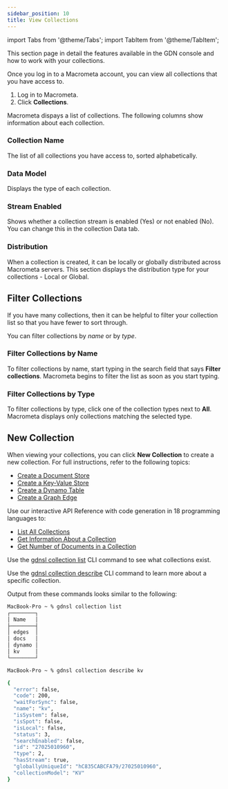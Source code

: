 ```yaml
---
sidebar_position: 10
title: View Collections
---
```


import Tabs from '@theme/Tabs';
import TabItem from '@theme/TabItem';

This section page in detail the features available in the GDN console and how to work with your collections.

<Tabs groupId="operating-systems">
<TabItem value="console" label="Web Console">

Once you log in to a Macrometa account, you can view all collections that you have access to.

1. Log in to Macrometa.
1. Click **Collections**.

Macrometa dispays a list of collections. The following columns show information about each collection.

### Collection Name

The list of all collections you have access to, sorted alphabetically.

### Data Model

Displays the type of each collection.

### Stream Enabled

Shows whether a collection stream is enabled (Yes) or not enabled (No). You can change this in the collection Data tab.

### Distribution

When a collection is created, it can be locally or globally distributed across Macrometa servers. This section displays the distribution type for your collections - Local or Global.

## Filter Collections

If you have many collections, then it can be helpful to filter your collection list so that you have fewer to sort through.

You can filter collections by _name_ or by _type_.

### Filter Collections by Name

To filter collections by name, start typing in the search field that says **Filter collections**. Macrometa begins to filter the list as soon as you start typing.

### Filter Collections by Type

To filter collections by type, click one of the collection types next to **All**. Macrometa displays only collections matching the selected type.

## New Collection

When viewing your collections, you can click **New Collection** to create a new collection. For full instructions, refer to the following topics:

- [Create a Document Store](documents/create-document-store.md)
- [Create a Key-Value Store](keyvalue/create-key-value-store.md)
- [Create a Dynamo Table](dynamo/create-dynamo-table.md)
- [Create a Graph Edge](graphs/create-graph-edge.md)

</TabItem>
<TabItem value="apo" label="REST API">

Use our interactive API Reference with code generation in 18 programming languages to:

- [List All Collections](https://macrometa.com/docs/api#/operations/handleCommandGet)
- [Get Information About a Collection](https://macrometa.com/docs/api#/operations/handleCommandGet:collectionGetProperties)
- [Get Number of Documents in a Collection](https://macrometa.com/docs/api#/operations/handleCommandGet:getCollectionCount)

</TabItem>
<TabItem value="cli" label="CLI">

Use the [gdnsl collection list](../cli/collections-cli.md#gdnsl-collection-list) CLI command to see what collections exist.

Use the [gdnsl collection describe](../cli/collections-cli.md#gdnsl-collection-describe) CLI command to learn more about a specific collection.

Output from these commands looks similar to the following:

```bash
MacBook-Pro ~ % gdnsl collection list
┌────────┐
│ Name   │
├────────┤
│ edges  │
│ docs   │
│ dynamo │
│ kv     │
└────────┘

MacBook-Pro ~ % gdnsl collection describe kv

{
  "error": false,
  "code": 200,
  "waitForSync": false,
  "name": "kv",
  "isSystem": false,
  "isSpot": false,
  "isLocal": false,
  "status": 3,
  "searchEnabled": false,
  "id": "27025010960",
  "type": 2,
  "hasStream": true,
  "globallyUniqueId": "hC835CABCFA79/27025010960",
  "collectionModel": "KV"
}
```

</TabItem>
</Tabs>
